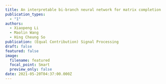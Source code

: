```yaml
---
title: An interpretable bi-branch neural network for matrix completion
publication_types:
  - "1"
authors:
  - Xiaopeng Li
  - Maolin Wang 
  - Hing Cheung So
publication: (Equal Contribution) Signal Processing
draft: false
featured: false
image:
  filename: featured
  focal_point: Smart
  preview_only: false
date: 2021-05-20T04:37:00.000Z
---
```

